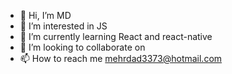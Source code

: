 - 👋 Hi, I’m MD
- 👀 I’m interested in JS
- 🌱 I’m currently learning React and react-native
- 💞️ I’m looking to collaborate on
- 📫 How to reach me mehrdad3373@hotmail.com

<!---
mdkrd/mdkrd is a ✨ special ✨ repository because its `README.md` (this file) appears on your GitHub profile.
You can click the Preview link to take a look at your changes.
--->

